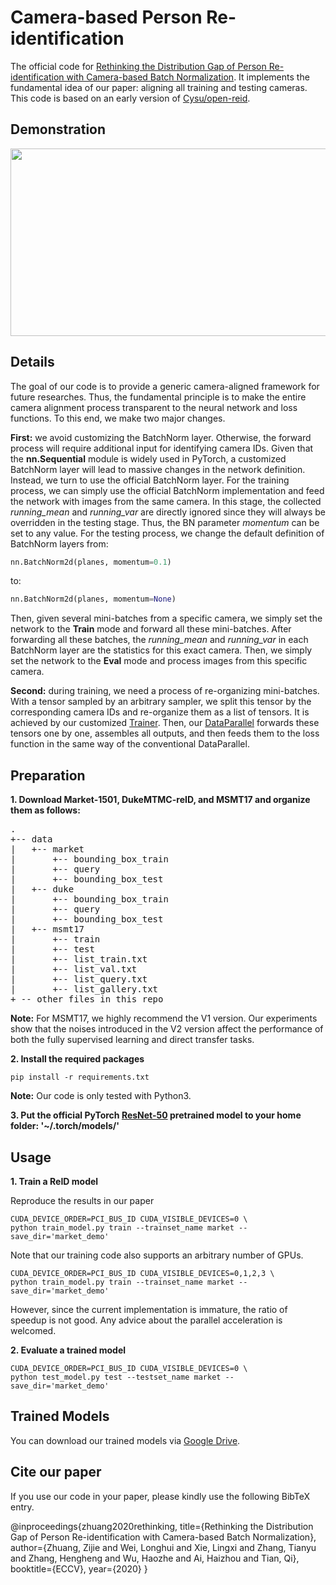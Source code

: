# Camera-based Person Re-identification
The official code for [Rethinking the Distribution Gap of Person Re-identification with Camera-based Batch Normalization](https://arxiv.org/abs/2001.08680).
It implements the fundamental idea of our paper: aligning all training and testing cameras.
This code is based on an early version of [Cysu/open-reid](https://github.com/Cysu/open-reid).

## Demonstration

<img src="https://raw.githubusercontent.com/automan000/Camera-based-Person-ReID/master/demonstration.jpg" width="623" height="300">

## Details

The goal of our code is to provide a generic camera-aligned framework for future researches.
Thus, the fundamental principle is to make the entire camera alignment process transparent to the neural network and loss functions.
To this end, we make two major changes.

**First:** we avoid customizing the BatchNorm layer. Otherwise, the forward process will require additional input for identifying camera IDs.
Given that the **nn.Sequential** module is widely used in PyTorch, a customized BatchNorm layer will lead to massive changes in the network definition.
Instead, we turn to use the official BatchNorm layer.
For the training process, we can simply use the official BatchNorm implementation and feed the network with images from the same camera.
In this stage, the collected *running_mean* and *running_var* are directly ignored since they will always be overridden in the testing stage.
Thus, the BN parameter *momentum* can be set to any value.
For the testing process, we change the default definition of BatchNorm layers from:
```python
nn.BatchNorm2d(planes, momentum=0.1)
```
to:
```python
nn.BatchNorm2d(planes, momentum=None)
```
Then, given several mini-batches from a specific camera, we simply set the network to the **Train** mode and forward all these mini-batches.
After forwarding all these batches, the *running_mean* and *running_var* in each BatchNorm layer are the statistics for this exact camera.
Then, we simply set the network to the **Eval** mode and process images from this specific camera.


**Second:** during training, we need a process of re-organizing mini-batches.
With a tensor sampled by an arbitrary sampler, we split this tensor by the corresponding camera IDs and re-organize them as a list of tensors.
It is achieved by our customized [Trainer](https://github.com/automan000/Camera-based-Person-ReID/blob/master/frameworks/training/trainer.py).
Then, our [DataParallel](https://github.com/automan000/Camera-based-Person-ReID/blob/master/frameworks/training/data_parallel.py) forwards these tensors one by one, assembles all outputs, and then feeds them to the loss function in the same way of the conventional DataParallel.



## Preparation

**1. Download Market-1501, DukeMTMC-reID, and MSMT17 and organize them as follows:**
<pre>
.
+-- data
|   +-- market
|       +-- bounding_box_train
|       +-- query
|       +-- bounding_box_test
|   +-- duke
|       +-- bounding_box_train
|       +-- query
|       +-- bounding_box_test
|   +-- msmt17
|       +-- train
|       +-- test
|       +-- list_train.txt
|       +-- list_val.txt
|       +-- list_query.txt
|       +-- list_gallery.txt
+ -- other files in this repo
</pre>

**Note:**
For MSMT17, we highly recommend the V1 version.
Our experiments show that the noises introduced in the V2 version affect the performance of both the fully supervised learning and direct transfer tasks.


**2. Install the required packages**
```console
pip install -r requirements.txt
```
**Note:**
Our code is only tested with Python3.


**3. Put the official PyTorch [ResNet-50](https://download.pytorch.org/models/resnet50-19c8e357.pth) pretrained model to your home folder: 
'~/.torch/models/'**

## Usage
**1. Train a ReID model**

Reproduce the results in our paper

```console
CUDA_DEVICE_ORDER=PCI_BUS_ID CUDA_VISIBLE_DEVICES=0 \
python train_model.py train --trainset_name market --save_dir='market_demo'
```

Note that our training code also supports an arbitrary number of GPUs.

```console
CUDA_DEVICE_ORDER=PCI_BUS_ID CUDA_VISIBLE_DEVICES=0,1,2,3 \
python train_model.py train --trainset_name market --save_dir='market_demo'
```

However, since the current implementation is immature, the ratio of speedup is not good.
Any advice about the parallel acceleration is welcomed.


**2. Evaluate a trained model**
```console
CUDA_DEVICE_ORDER=PCI_BUS_ID CUDA_VISIBLE_DEVICES=0 \
python test_model.py test --testset_name market --save_dir='market_demo'
```

## Trained Models

You can download our trained models via [Google Drive](https://drive.google.com/drive/folders/1oxO6W9VAReKx2QrJNesN2X-O6mNOVsEd?usp=sharing).


## Cite our paper

If you use our code in your paper, please kindly use the following BibTeX entry.

@inproceedings{zhuang2020rethinking,
  title={Rethinking the Distribution Gap of Person Re-identification with Camera-based Batch Normalization},
  author={Zhuang, Zijie and Wei, Longhui and Xie, Lingxi and Zhang, Tianyu and Zhang, Hengheng and Wu, Haozhe and Ai, Haizhou and Tian, Qi},
  booktitle={ECCV},
  year={2020}
}